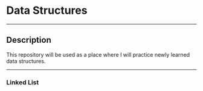 # Data Structures
___
 ## Description 

This repository will be used as a place where I will practice newly learned data structures.

___

### Linked List


